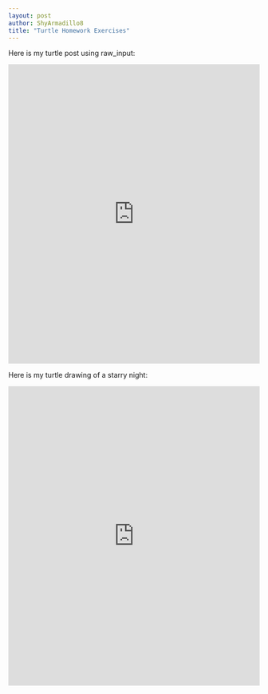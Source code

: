 ```yaml
---
layout: post
author: ShyArmadillo8
title: "Turtle Homework Exercises"
---
```


Here is my turtle post using raw_input:
<iframe src="https://trinket.io/embed/python/c306d6c32f" width="100%" height="600" frameborder="0" marginwidth="0" marginheight="0" allowfullscreen></iframe>

Here is my turtle drawing of a starry night:
<iframe src="https://trinket.io/embed/python/9475228430" width="100%" height="600" frameborder="0" marginwidth="0" marginheight="0" allowfullscreen></iframe>

